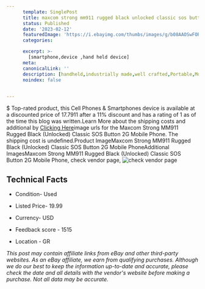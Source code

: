 ```yaml
---
      template: SinglePost
      title: maxcom strong mm911 rugged black unlocked classic sos button 2g mobile phone
      status: Published
      date: '2023-02-12'
      featuredImage: 'https://i.ebayimg.com/thumbs/images/g/b08AAOSwFORj2PL1/s-l225.jpg'
      categories: 

      excerpt: >-
        [smartphone,device ,hand held device]
      meta:
      canonicalLink: ''
      description: [handheld,industrially made,well crafted,Portable,Mobile,Compact,Convenient,Lightweight,Maneuverable,Man-portable,Miniature,Carriable,Hand-held,Light,Holdable,Transportable,Mobile device,Pocket-sized,On-the-go,Wireless,Cordless,Compact size,Convenient size, smartphone,device ,hand held device]
      noindex: false

        
---
```

$
    Top-rated product, this Cell Phones & Smartphones device is available at a discounted price of 17.7911 after a 11% discount and has a rating of 1 as of the time this blog was written.Learn More about the shipping costs and additional by [Clicking Here](https://www.ebay.com/itm/225399610199?hash=item347add1b57%3Ag%3Ab08AAOSwFORj2PL1&amdata=enc%3AAQAHAAAA4GzrTw7JEe91IbhavXIc%2FndWXXuHxh2hnOXannSoljO8KuOulgGnHbX4hPeYBOnG0kIJ5jrrGo7TedSXH%2F0KNy%2BvjnRvB0G7NaSiM7ase429Af5MfNe911r0XGse969UcfY0DVCrEWmYSPnj9vfUvylYR1MBSP3ftaclwSbOv8C6WK6%2Bhdjix%2BCsbuL%2FekK6b%2F9J9jyANsuLqifIIqU%2BjQl%2B1Bgrd8NOSmQ0ysll8MqvUTTiqB2%2B3RqXaG4jGsbg0sIlwZUzUYxp237MDK4EFgbrPA3gA0DoGGKZoBlBiHS6&mkevt=1&mkcid=1&mkrid=711-53200-19255-0&campid=%253CePNCampaignId%253E&customid=%253CreferenceId%253E&toolid=10049)image urls for the Maxcom Strong MM911 Rugged Black (Unlocked) Classic SOS Button 2G Mobile Phone. The shipping cost is undefined.Product ImageMaxcom Strong MM911 Rugged Black (Unlocked) Classic SOS Button 2G Mobile PhoneAdditional ImagesMaxcom Strong MM911 Rugged Black (Unlocked) Classic SOS Button 2G Mobile Phone, check vendor page, ![check vendor page](https://origin-galleryplus.ebayimg.com/ws/web/225399610199_2_0_1/225x225.jpg,https://origin-galleryplus.ebayimg.com/ws/web/225399610199_3_0_1/225x225.jpg,https://origin-galleryplus.ebayimg.com/ws/web/225399610199_4_0_1/225x225.jpg,https://origin-galleryplus.ebayimg.com/ws/web/225399610199_5_0_1/225x225.jpg,https://origin-galleryplus.ebayimg.com/ws/web/225399610199_6_0_1/225x225.jpg,https://origin-galleryplus.ebayimg.com/ws/web/225399610199_7_0_1/225x225.jpg,https://origin-galleryplus.ebayimg.com/ws/web/225399610199_8_0_1/225x225.jpg,https://origin-galleryplus.ebayimg.com/ws/web/225399610199_9_0_1/225x225.jpg,https://origin-galleryplus.ebayimg.com/ws/web/225399610199_10_0_1/225x225.jpg,https://origin-galleryplus.ebayimg.com/ws/web/225399610199_11_0_1/225x225.jpg,https://origin-galleryplus.ebayimg.com/ws/web/225399610199_12_0_1/225x225.jpg)
    
    

 ## Technical Facts 



     
      

 - Condition- Used 


      

 - Listed Price- 19.99 


      

 - Currency- USD 


      

 - Feedback score - 1515 


      

 - Location - GR 


      
      

 *_This post may contain affiliate links from eBay and other third-party websites. As an eBay affiliate, we earn from qualifying purchases. Although we do our best to keep the information up-to-date and accurate, please check the date and all details with the vendor's website before making a purchase. Not all data may be accurate._*



    
    
    
    
    